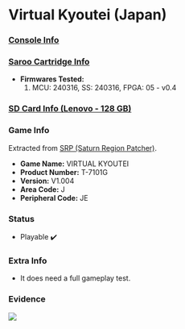 # Virtual Kyoutei (Japan)

### [Console Info](../../../../../Info/Consoles/VA13/README.md)

### [Saroo Cartridge Info](../../../../../Info/Cartridges/RetroGameParadiseStore/1.32F/README.md)

- <b>Firmwares Tested:</b>
  1. MCU: 240316, SS: 240316, FPGA: 05 - v0.4

### [SD Card Info (Lenovo - 128 GB)](../../../../../Info/SdCards/Lenovo/128GB/fat32/README.md)

### Game Info

Extracted from [SRP (Saturn Region Patcher)](https://segaxtreme.net/resources/saturn-region-patcher.81/download).

- <b>Game Name:</b> VIRTUAL KYOUTEI
- <b>Product Number:</b> T-7101G
- <b>Version:</b> V1.004
- <b>Area Code:</b> J
- <b>Peripheral Code:</b> JE

### Status

- Playable :heavy_check_mark:

### Extra Info

- It does need a full gameplay test.

### Evidence

[![](https://img.youtube.com/vi/YaVcIN8aF24/0.jpg)](https://www.youtube.com/watch?v=YaVcIN8aF24)
